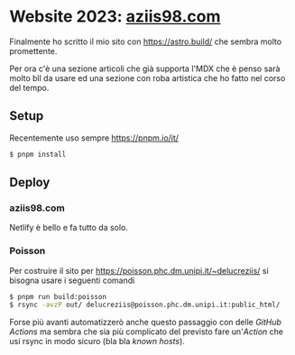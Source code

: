 # Website 2023: [aziis98.com](https://aziis98.com)

Finalmente ho scritto il mio sito con <https://astro.build/> che sembra molto promettente.

Per ora c'è una sezione articoli che già supporta l'MDX che è penso sarà molto bll da usare ed una sezione con roba artistica che ho fatto nel corso del tempo.

## Setup

Recentemente uso sempre <https://pnpm.io/it/>

```bash shell
$ pnpm install
```

## Deploy

### aziis98.com

Netlify è bello e fa tutto da solo.

### Poisson

Per costruire il sito per <https://poisson.phc.dm.unipi.it/~delucreziis/> si bisogna usare i seguenti comandi

```bash shell
$ pnpm run build:poisson
$ rsync -avzP out/ delucreziis@poisson.phc.dm.unipi.it:public_html/
```

Forse più avanti automatizzerò anche questo passaggio con delle _GitHub Actions_ ma sembra che sia più complicato del previsto fare un'_Action_ che usi rsync in modo sicuro (bla bla _known hosts_).
